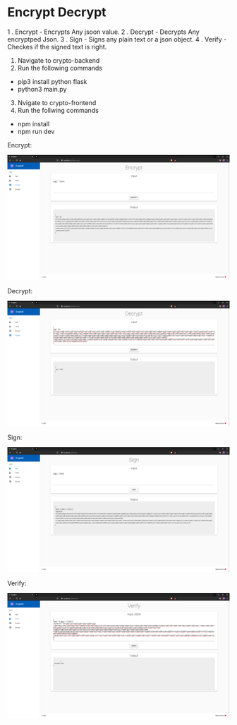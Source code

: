 # Encrypt Decrypt 

1 . Encrypt - Encrypts Any jsoon value.
2 . Decrypt - Decrypts Any encryptped Json.
3 . Sign - Signs any plain text or a json object.
4 . Verify - Checkes if the signed text is right.

1) Navigate to crypto-backend
2) Run the following commands
  * pip3 install python flask
  * python3 main.py 
  
3) Nvigate to crypto-frontend
4) Run the follwing commands
  * npm install
  * npm run dev
 
 Encrypt:
  
 ![alt text](https://github.com/Rusheesonu/EncryptDecrypt/blob/main/Encrypt.png "Description goes here")
 
 Decrypt: 
 
 ![alt text](https://github.com/Rusheesonu/EncryptDecrypt/blob/main/Decrypt.png "Description goes here")
 
 Sign: 
 
 ![alt text](https://github.com/Rusheesonu/EncryptDecrypt/blob/main/Sign.png "Description goes here")
 
 Verify:
 
 ![alt text](https://github.com/Rusheesonu/EncryptDecrypt/blob/main/Verify.png "Description goes here")
